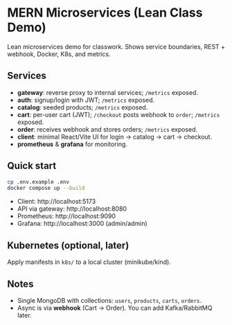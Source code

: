 # MERN Microservices (Lean Class Demo)

Lean microservices demo for classwork. Shows service boundaries, REST + webhook, Docker, K8s, and metrics.

## Services
- **gateway**: reverse proxy to internal services; `/metrics` exposed.
- **auth**: signup/login with JWT; `/metrics` exposed.
- **catalog**: seeded products; `/metrics` exposed.
- **cart**: per-user cart (JWT); `/checkout` posts webhook to `order`; `/metrics` exposed.
- **order**: receives webhook and stores orders; `/metrics` exposed.
- **client**: minimal React/Vite UI for login → catalog → cart → checkout.
- **prometheus** & **grafana** for monitoring.

## Quick start
```bash
cp .env.example .env
docker compose up --build
```
- Client: http://localhost:5173
- API via gateway: http://localhost:8080
- Prometheus: http://localhost:9090
- Grafana: http://localhost:3000 (admin/admin)

## Kubernetes (optional, later)
Apply manifests in `k8s/` to a local cluster (minikube/kind).

## Notes
- Single MongoDB with collections: `users`, `products`, `carts`, `orders`.
- Async is via **webhook** (Cart → Order). You can add Kafka/RabbitMQ later.
